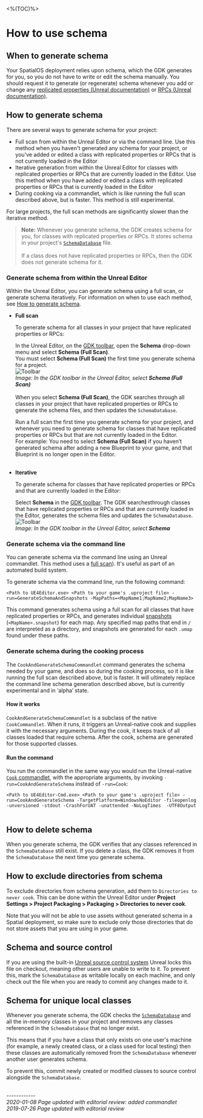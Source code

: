 <%(TOC)%>

# How to use schema

## When to generate schema  
Your SpatialOS deployment relies upon schema, which the GDK generates for you, so you do not have to write or edit the schema manually. You should request it to generate (or regenerate) schema whenever you add or change any [replicated properties (Unreal documentation)](https://docs.unrealengine.com/en-US/Gameplay/Networking/Actors/Properties) or [RPCs (Unreal documentation)](https://docs.unrealengine.com/en-us/Gameplay/Networking/Actors/RPCs).

## How to generate schema  
There are several ways to generate schema for your project: 

* Full scan from within the Unreal Editor or via the command line. Use this method when you haven't generated any schema for your project, or you've added or edited a class with replicated properties or RPCs that is not currently loaded in the Editor
* Iterative generation from within the Unreal Editor for classes with replicated properties or RPCs that are currently loaded in the Editor. Use this method when you have added or edited a class with replicated properties or RPCs that is currently loaded in the Editor
* During cooking via a commandlet, which is like running the full scan described above, but is faster. This method is still experimental.


For large projects, the full scan methods are significantly slower than the iterative method.

> **Note:** Whenever you generate schema, the GDK creates schema for you, for classes with replicated properties or RPCs. It stores schema in your project's [`SchemaDatabase`]({{urlRoot}}/content/glossary#schemadatabase) file. 
> <br><br>
> If a class does not have replicated properties or RPCs, then the GDK does not generate schema for it.

### Generate schema from within the Unreal Editor  
Within the Unreal Editor, you can generate schema using a full scan, or generate schema iteratively. For information on when to use each method, see [How to generate schema](#how-to-generate-schema).

* **Full scan** 

    To generate schema for all classes in your project that have replicated properties or RPCs:<br/>

    In the Unreal Editor, on the [GDK toolbar]({{urlRoot}}/content/unreal-editor-interface/toolbars#buttons), open the **Schema** drop-down menu and select **Schema (Full Scan)**.<br/> You must select **Schema (Full Scan)** the first time you generate schema for a project. 
    <br/> ![Toolbar]({{assetRoot}}assets/screen-grabs/toolbar/schema-button-full-scan.png)<br/>
    _Image: In the GDK toolbar in the Unreal Editor, select **Schema (Full Scan)**_<br/>
    <br/>When you select **Schema (Full Scan)**, the GDK searches through all classes in your project that have replicated properties or RPCs to generate the schema files, and then updates the `SchemaDatabase`. <br/>

    Run a full scan the first time you generate schema for your project, and whenever you need to generate schema for classes that have replicated properties or RPCs but that are not currently loaded in the Editor.<br/>For example: You need to select **Schema (Full Scan)** if you haven’t generated schema after adding a new Blueprint to your game, and that Blueprint is no longer open in the Editor.<br/><br/>

* **Iterative**

    To generate schema for classes that have replicated properties or RPCs and that are currently loaded in the Editor: <br/>

    Select **Schema** in the [GDK toolbar]({{urlRoot}}/content/unreal-editor-interface/toolbars#buttons). The GDK searchesthrough classes that have replicated properties or RPCs and that are currently loaded in the Editor, generates the schema files and updates the `SchemaDatabase`.<br/>
    ![Toolbar]({{assetRoot}}assets/screen-grabs/toolbar/schema-button.png)<br/>
    _Image: In the GDK toolbar in the Unreal Editor, select **Schema**_<br/>

### Generate schema via the command line  
You can generate schema via the command line using an Unreal commandlet. This method uses a [full scan](#how-to-generate-schema)). It's useful as part of an automated build system.

To generate schema via the command line, run the following command:

```
<Path to UE4Editor.exe> <Path to your game's .uproject file> -run=GenerateSchemaAndSnapshots -MapPaths=<MapName1;MapName2;MapName3>
```

This command generates schema using a full scan for all classes that have replicated properties or RPCs, and generates individual [snapshots]({{urlRoot}}/content/glossary#snapshot) (`<MapName>.snapshot`) for each map. Any specified map paths that end in `/` are interpreted as a directory, and snapshots are generated for each `.umap` found under these paths.


### Generate schema during the cooking process  
The `CookAndGenerateSchemaCommandlet` command generates the schema needed by your game, and does so during the cooking process, so it is like running the full scan described above, but is faster. It will ultimately replace the command line schema generation described above, but is currently experimental and in ‘alpha’ state.

#### How it works  
`CookAndGenerateSchemaCommandlet` is a subclass of the native `CookCommandlet`. When it runs, it triggers an Unreal-native cook and supplies it with the necessary arguments. During the cook, it keeps track of all classes loaded that require schema. After the cook, schema are generated for those supported classes.

#### Run the command  
You run the commandlet in the same way you would run the Unreal-native [`Cook` commandlet](https://docs.unrealengine.com/en-US/Engine/Deployment/Cooking/index.html), with the appropriate arguments, by invoking `-run=CookAndGenerateSchema` instead of `-run=Cook`: 

```
<Path to UE4Editor-Cmd.exe> <Path to your game's .uproject file> -run=CookAndGenerateSchema -TargetPlatform=WindowsNoEditor -fileopenlog -unversioned -stdout -CrashForUAT -unattended -NoLogTimes  -UTF8Output


```


## How to delete schema  
When you generate schema, the GDK verifies that any classes referenced in the `SchemaDatabase` still exist. If you delete a class, the GDK removes it from the `SchemaDatabase` the next time you generate schema.

## How to exclude directories from schema  
To exclude directories from schema generation, add them to `Directories to never cook`. This can be done within the Unreal Editor under **Project Settings > Project Packaging > Packaging > Directories to never cook**. 

Note that you will not be able to use assets without generated schema in a Spatial deployment, so make sure to exclude only those directories that do not store assets that you are using in your game.

## Schema and source control  
If you are using the built-in [Unreal source control system](https://docs.unrealengine.com/en-US/Engine/UI/SourceControl) Unreal locks this file on checkout, meaning other users are unable to write to it. To prevent this, mark the `SchemaDatabase` as writable locally on each machine, and only check out the file when you are ready to commit any changes made to it.

## Schema for unique local classes  
Whenever you generate schema, the GDK checks the [`SchemaDatabase`]({{urlRoot}}/content/glossary#schemadatabase) and all the in-memory classes in your project and removes any classes referenced in the `SchemaDatabase` that no longer exist.

This means that if you have a class that only exists on one user's machine (for example, a newly created class, or a class used for local testing) then these classes are automatically removed from the `SchemaDatabase` whenever another user generates schema.

To prevent this, commit newly created or modified classes to source control alongside the `SchemaDatabase`.

<br/>------------<br/>
_2020-01-08 Page updated with editorial review: added commandlet_<br/>
_2019-07-26 Page updated with editorial review_